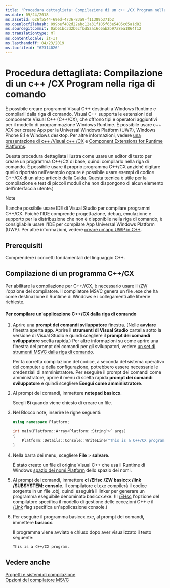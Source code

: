 ```yaml
---
title: 'Procedura dettagliata: Compilazione di un c++ /CX Program nella riga di comando'
ms.date: 09/24/2018
ms.assetid: 626f5544-69ed-4736-83a9-f11389b371b2
ms.openlocfilehash: 099bef402d22abc12a31f105f63e5405c65a1d82
ms.sourcegitcommit: 0ab61bc3d2b6cfbd52a16c6ab2b97a8ea1864f12
ms.translationtype: MT
ms.contentlocale: it-IT
ms.lasthandoff: 04/23/2019
ms.locfileid: "62314026"
---
```

# <a name="walkthrough-compiling-a-ccx-program-on-the-command-line"></a>Procedura dettagliata: Compilazione di un c++ /CX Program nella riga di comando

È possibile creare programmi Visual C++ destinati a Windows Runtime e compilarli dalla riga di comando. Visual C++ supporta le estensioni del componente Visual C++ (C++/CX), che offrono tipi e operatori aggiuntivi per il modello di programmazione Windows Runtime. È possibile usare c++ /CX per creare App per la Universal Windows Platform (UWP), Windows Phone 8.1 e Windows desktop. Per altre informazioni, vedere [una presentazione di c++ /Visual c++ /CX](https://msdn.microsoft.com/magazine/dn166929.aspx) e [Component Extensions for Runtime Platforms](../extensions/component-extensions-for-runtime-platforms.md).

Questa procedura dettagliata illustra come usare un editor di testo per creare un programma C++/CX di base, quindi compilarlo nella riga di comando. È possibile usare il proprio programma C++/CX anziché digitare quello riportato nell'esempio oppure è possibile usare esempi di codice C++/CX di un altro articolo della Guida. Questa tecnica è utile per la compilazione e test di piccoli moduli che non dispongono di alcun elemento dell'interfaccia utente.)

> [!NOTE]
> È anche possibile usare IDE di Visual Studio per compilare programmi C++/CX. Poiché l'IDE comprende progettazione, debug, emulazione e supporto per la distribuzione che non è disponibile nella riga di comando, è consigliabile usare l'IDE per compilare App Universal Windows Platform (UWP). Per altre informazioni, vedere [creare un'app UWP in C++](/windows/uwp/get-started/create-a-basic-windows-10-app-in-cpp).

## <a name="prerequisites"></a>Prerequisiti

Comprendere i concetti fondamentali del linguaggio C++.

## <a name="compiling-a-ccx-program"></a>Compilazione di un programma C++/CX

Per abilitare la compilazione per C++//CX, è necessario usare il [/ZW](reference/zw-windows-runtime-compilation.md) l'opzione del compilatore. Il compilatore MSVC genera un file .exe che ha come destinazione il Runtime di Windows e i collegamenti alle librerie richieste.

#### <a name="to-compile-a-ccx-application-on-the-command-line"></a>Per compilare un'applicazione C++/CX dalla riga di comando

1. Aprire una **prompt dei comandi sviluppatore** finestra. (Nelle **avviare** finestra aperta **app**. Aprire il **strumenti di Visual Studio** cartella sotto la versione di Visual Studio e quindi scegliere il **prompt dei comandi sviluppatore** scelta rapida.) Per altre informazioni su come aprire una finestra del prompt dei comandi per gli sviluppatori, vedere [un set di strumenti MSVC dalla riga di comando](building-on-the-command-line.md).

   Per la corretta compilazione del codice, a seconda del sistema operativo del computer e della configurazione, potrebbero essere necessarie le credenziali di amministratore. Per eseguire il prompt dei comandi come amministratore, aprire il menu di scelta rapida **prompt dei comandi sviluppatore** e quindi scegliere **Esegui come amministratore**.

1. Al prompt dei comandi, immettere **notepad basiccx**.

   Scegli **Sì** quando viene chiesto di creare un file.

1. Nel Blocco note, inserire le righe seguenti:

    ```cpp
    using namespace Platform;

    int main(Platform::Array<Platform::String^>^ args)
    {
        Platform::Details::Console::WriteLine("This is a C++/CX program.");
    }
    ```

1. Nella barra dei menu, scegliere **File** > **salvare**.

   È stato creato un file di origine Visual C++ che usa il Runtime di Windows [spazio dei nomi Platform](../cppcx/platform-namespace-c-cx.md) dello spazio dei nomi.

1. Al prompt dei comandi, immettere **cl /EHsc /ZW basiccx /link /SUBSYSTEM: console**. Il compilatore cl.exe compilerà il codice sorgente in un file .obj, quindi eseguirà il linker per generare un programma eseguibile denominato basiccx.exe. (Il [/EHsc](reference/eh-exception-handling-model.md) l'opzione del compilatore specifica il modello di gestione delle eccezioni C++ e il [/Link](reference/link-pass-options-to-linker.md) flag specifica un'applicazione console.)

1. Per eseguire il programma basiccx.exe, al prompt dei comandi, immettere **basiccx**.

   Il programma viene avviato e chiuso dopo aver visualizzato il testo seguente:

    ```Output
    This is a C++/CX program.
    ```

## <a name="see-also"></a>Vedere anche

[Progetti e sistemi di compilazione](projects-and-build-systems-cpp.md)<br/>
[Opzioni del compilatore MSVC](reference/compiler-options.md)

